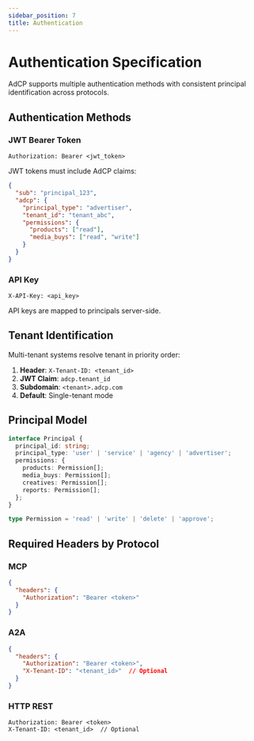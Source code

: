 ```yaml
---
sidebar_position: 7
title: Authentication
---
```


# Authentication Specification

AdCP supports multiple authentication methods with consistent principal identification across protocols.

## Authentication Methods

### JWT Bearer Token
```http
Authorization: Bearer <jwt_token>
```

JWT tokens must include AdCP claims:
```json
{
  "sub": "principal_123",
  "adcp": {
    "principal_type": "advertiser",
    "tenant_id": "tenant_abc",
    "permissions": {
      "products": ["read"],
      "media_buys": ["read", "write"]
    }
  }
}
```

### API Key
```http
X-API-Key: <api_key>
```

API keys are mapped to principals server-side.

## Tenant Identification

Multi-tenant systems resolve tenant in priority order:

1. **Header**: `X-Tenant-ID: <tenant_id>`
2. **JWT Claim**: `adcp.tenant_id`
3. **Subdomain**: `<tenant>.adcp.com`
4. **Default**: Single-tenant mode

## Principal Model

```typescript
interface Principal {
  principal_id: string;
  principal_type: 'user' | 'service' | 'agency' | 'advertiser';
  permissions: {
    products: Permission[];
    media_buys: Permission[];
    creatives: Permission[];
    reports: Permission[];
  };
}

type Permission = 'read' | 'write' | 'delete' | 'approve';
```

## Required Headers by Protocol

### MCP
```json
{
  "headers": {
    "Authorization": "Bearer <token>"
  }
}
```

### A2A
```json
{
  "headers": {
    "Authorization": "Bearer <token>",
    "X-Tenant-ID": "<tenant_id>"  // Optional
  }
}
```

### HTTP REST
```http
Authorization: Bearer <token>
X-Tenant-ID: <tenant_id>  // Optional
```